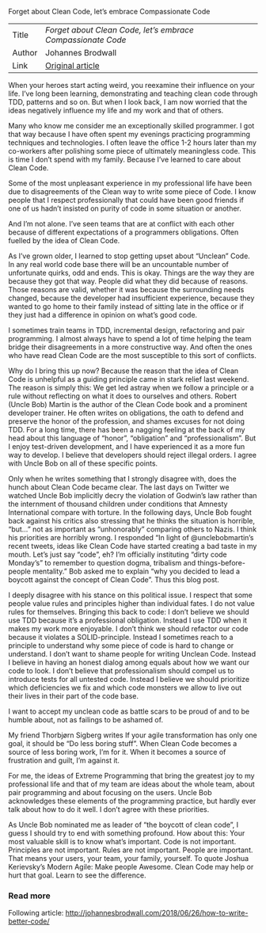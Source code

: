 Forget about Clean Code, let’s embrace Compassionate Code

| | |
| - | - |
| Title | *Forget about Clean Code, let’s embrace Compassionate Code* |
| Author | Johannes Brodwall |
| Link | [Original article](http://johannesbrodwall.com/2018/06/24/forget-about-clean-code-lets-embrace-compassionate-code/) |

When your heroes start acting weird, you reexamine their influence on your life. I’ve long been learning, demonstrating and teaching clean code through TDD, patterns and so on. But when I look back, I am now worried that the ideas negatively influence my life and my work and that of others.

Many who know me consider me an exceptionally skilled programmer. I got that way because I have often spent my evenings practicing programming techniques and technologies. I often leave the office 1-2 hours later than my co-workers after polishing some piece of ultimately meaningless code. This is time I don’t spend with my family. Because I’ve learned to care about Clean Code.

Some of the most unpleasant experience in my professional life have been due to disagreements of the Clean way to write some piece of Code. I know people that I respect professionally that could have been good friends if one of us hadn’t insisted on purity of code in some situation or another.

And I’m not alone. I’ve seen teams that are at conflict with each other because of different expectations of a programmers obligations. Often fuelled by the idea of Clean Code.

As I’ve grown older, I learned to stop getting upset about “Unclean” Code. In any real world code base there will be an uncountable number of unfortunate quirks, odd and ends. This is okay. Things are the way they are because they got that way. People did what they did because of reasons. Those reasons are valid, whether it was because the surrounding needs changed, because the developer had insufficient experience, because they wanted to go home to their family instead of sitting late in the office or if they just had a difference in opinion on what’s good code.

I sometimes train teams in TDD, incremental design, refactoring and pair programming. I almost always have to spend a lot of time helping the team bridge their disagreements in a more constructive way. And often the ones who have read Clean Code are the most susceptible to this sort of conflicts.

Why do I bring this up now? Because the reason that the idea of Clean Code is unhelpful as a guiding principle came in stark relief last weekend. The reason is simply this: We get led astray when we follow a principle or a rule without reflecting on what it does to ourselves and others. Robert (Uncle Bob) Martin is the author of the Clean Code book and a prominent developer trainer. He often writes on obligations, the oath to defend and preserve the honor of the profession, and shames excuses for not doing TDD. For a long time, there has been a nagging feeling at the back of my head about this language of “honor”, “obligation” and “professionalism”. But I enjoy test-driven development, and I have experienced it as a more fun way to develop. I believe that developers should reject illegal orders. I agree with Uncle Bob on all of these specific points.

Only when he writes something that I strongly disagree with, does the hunch about Clean Code became clear. The last days on Twitter we watched Uncle Bob implicitly decry the violation of Godwin’s law rather than the internment of thousand children under conditions that Amnesty International compare with torture. In the following days, Uncle Bob fought back against his critics also stressing that he thinks the situation is horrible, “but…” not as important as “unhonorably” comparing others to Nazis. I think his priorities are horribly wrong. I responded “In light of @unclebobmartin’s recent tweets, ideas like Clean Code have started creating a bad taste in my mouth. Let’s just say “code”, eh? I’m officially instituting “dirty code Monday’s” to remember to question dogma, tribalism and things-before-people mentality.” Bob asked me to explain “why you decided to lead a boycott against the concept of Clean Code”. Thus this blog post.

I deeply disagree with his stance on this political issue. I respect that some people value rules and principles higher than individual fates. I do not value rules for themselves. Bringing this back to code: I don’t believe we should use TDD because it’s a professional obligation. Instead I use TDD when it makes my work more enjoyable. I don’t think we should refactor our code because it violates a SOLID-principle. Instead I sometimes reach to a principle to understand why some piece of code is hard to change or understand. I don’t want to shame people for writing Unclean Code. Instead I believe in having an honest dialog among equals about how we want our code to look. I don’t believe that professionalism should compel us to introduce tests for all untested code. Instead I believe we should prioritize which deficiencies we fix and which code monsters we allow to live out their lives in their part of the code base.

I want to accept my unclean code as battle scars to be proud of and to be humble about, not as failings to be ashamed of.

My friend Thorbjørn Sigberg writes If your agile transformation has only one goal, it should be “Do less boring stuff”. When Clean Code becomes a source of less boring work, I’m for it. When it becomes a source of frustration and guilt, I’m against it.

For me, the ideas of Extreme Programming that bring the greatest joy to my professional life and that of my team are ideas about the whole team, about pair programming and about focusing on the users. Uncle Bob acknowledges these elements of the programming practice, but hardly ever talk about how to do it well. I don’t agree with these priorities.

As Uncle Bob nominated me as leader of “the boycott of clean code”, I guess I should try to end with something profound. How about this: Your most valuable skill is to know what’s important. Code is not important. Principles are not important. Rules are not important. People are important. That means your users, your team, your family, yourself. To quote Joshua Kerievsky’s Modern Agile: Make people Awesome. Clean Code may help or hurt that goal. Learn to see the difference.

### Read more

Following article: http://johannesbrodwall.com/2018/06/26/how-to-write-better-code/
